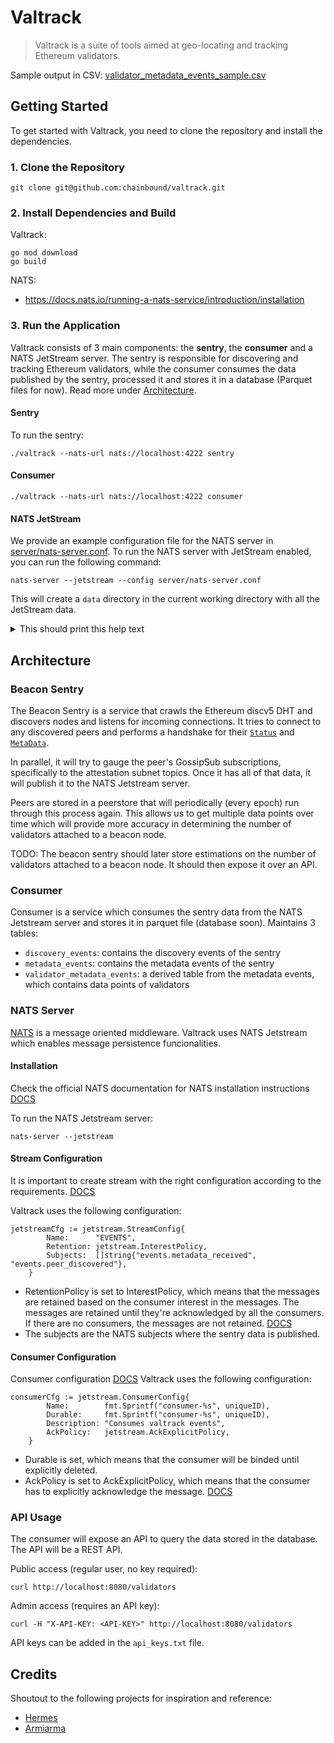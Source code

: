 # Valtrack

> Valtrack is a suite of tools aimed at geo-locating and tracking Ethereum validators.

Sample output in CSV: [validator_metadata_events_sample.csv](validator_metadata_events_sample.csv)

## Getting Started

To get started with Valtrack, you need to clone the repository and install the dependencies.

### 1. Clone the Repository

```shell
git clone git@github.com:chainbound/valtrack.git
```

### 2. Install Dependencies and Build

Valtrack:

```shell
go mod download
go build
```

NATS:

-   https://docs.nats.io/running-a-nats-service/introduction/installation

### 3. Run the Application

Valtrack consists of 3 main components: the **sentry**, the **consumer** and a NATS JetStream server. The sentry is responsible for discovering and tracking Ethereum validators, while the consumer consumes the data published by the sentry, processed it and stores it in a database (Parquet files for now). Read more under [Architecture](#architecture).

#### Sentry

To run the sentry:

```shell
./valtrack --nats-url nats://localhost:4222 sentry
```

#### Consumer

```shell
./valtrack --nats-url nats://localhost:4222 consumer
```

#### NATS JetStream

We provide an example configuration file for the NATS server in [server/nats-server.conf](server/nats-server.conf). To run the NATS server with JetStream enabled, you can run the following command:

```shell
nats-server --jetstream --config server/nats-server.conf
```

This will create a `data` directory in the current working directory with all the JetStream data.

<details>
<summary>This should print this help text</summary>

```text
NAME:
   valtrack - Ethereum consensus validator tracking tool

USAGE:
   valtrack [global options] command [command options] [arguments...]

COMMANDS:
   sentry    run the sentry node
   consumer  run the consumer
   help, h   Shows a list of commands or help for one command

GLOBAL OPTIONS:
   --log-level value, -l value  log level (default: "info")
   --nats-url value, -n value   NATS server URL (needs JetStream) (default: "nats://localhost:4222")
   --help, -h                   show help
```

</details>

## Architecture

### Beacon Sentry

The Beacon Sentry is a service that crawls the Ethereum discv5 DHT and discovers nodes and listens for incoming connections.
It tries to connect to any discovered peers and performs a handshake for their [`Status`](https://github.com/ethereum/consensus-specs/blob/dev/specs/phase0/p2p-interface.md#status) and [`MetaData`](https://github.com/ethereum/consensus-specs/blob/dev/specs/phase0/p2p-interface.md#metadata).

In parallel, it will try to gauge the peer's GossipSub subscriptions, specifically to the attestation subnet topics. Once it has all of that data,
it will publish it to the NATS Jetstream server.

Peers are stored in a peerstore that will periodically (every epoch) run through this process again. This allows us to get multiple data points over time which will provide more accuracy in determining the number of validators attached to a beacon node.

TODO: The beacon sentry should later store estimations on the number of validators attached to a beacon node. It should then expose it over an API.

### Consumer

Consumer is a service which consumes the sentry data from the NATS Jetstream server and stores it in parquet file (database soon). Maintains 3 tables:

-   `discovery_events`: contains the discovery events of the sentry
-   `metadata_events`: contains the metadata events of the sentry
-   `validator_metadata_events`: a derived table from the metadata events, which contains data points of validators

### NATS Server

[NATS](https://docs.nats.io/nats-concepts/what-is-nats) is a message oriented middleware. Valtrack uses NATS Jetstream which enables message persistence funcionalities.

#### Installation

Check the official NATS documentation for NATS installation instructions [DOCS](https://docs.nats.io/using-nats/nats-tools/nats_cli)

To run the NATS Jetstream server:

```shell
nats-server --jetstream
```

#### Stream Configuration

It is important to create stream with the right configuration according to the requirements. [DOCS](https://docs.nats.io/nats-concepts/jetstream/streams#configuration)

Valtrack uses the following configuration:

```golang
jetstreamCfg := jetstream.StreamConfig{
		Name:      "EVENTS",
		Retention: jetstream.InterestPolicy,
		Subjects:  []string{"events.metadata_received", "events.peer_discovered"},
	}
```

-   RetentionPolicy is set to InterestPolicy, which means that the messages are retained based on the consumer interest in the messages. The messages are retained until they're acknowledged by all the consumers. If there are no consumers, the messages are not retained. [DOCS](https://docs.nats.io/nats-concepts/jetstream/streams#retentionpolicy)
-   The subjects are the NATS subjects where the sentry data is published.

#### Consumer Configuration

Consumer configuration [DOCS](https://docs.nats.io/nats-concepts/jetstream/consumers#configuration)
Valtrack uses the following configuration:

```golang
consumerCfg := jetstream.ConsumerConfig{
		Name:        fmt.Sprintf("consumer-%s", uniqueID),
		Durable:     fmt.Sprintf("consumer-%s", uniqueID),
		Description: "Consumes valtrack events",
		AckPolicy:   jetstream.AckExplicitPolicy,
	}
```

-   Durable is set, which means that the consumer will be binded until explicitly deleted.
-   AckPolicy is set to AckExplicitPolicy, which means that the consumer has to explicitly acknowledge the message. [DOCS](https://docs.nats.io/nats-concepts/jetstream/consumers#ackpolicy)

### API Usage

The consumer will expose an API to query the data stored in the database. The API will be a REST API.

Public access (regular user, no key required):

```shell
curl http://localhost:8080/validators
```

Admin access (requires an API key):

```shell
curl -H "X-API-KEY: <API-KEY>" http://localhost:8080/validators
```

API keys can be added in the `api_keys.txt` file.

## Credits

Shoutout to the following projects for inspiration and reference:

-   [Hermes](https://github.com/probe-lab/hermes)
-   [Armiarma](https://github.com/migalabs/armiarma/)

